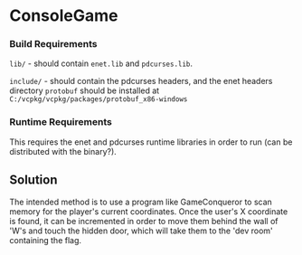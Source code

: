 # ConsoleGame
### Build Requirements
`lib/` - should contain `enet.lib` and `pdcurses.lib`.

`include/` - should contain the pdcurses headers, and the enet headers directory
`protobuf` should be installed at `C:/vcpkg/vcpkg/packages/protobuf_x86-windows`

### Runtime Requirements
This requires the enet and pdcurses runtime libraries in order to run (can be distributed with the binary?).

## Solution
The intended method is to use a program like GameConqueror to scan memory for the player's current coordinates. Once the user's X coordinate is found, it can be incremented in order to move them behind the wall of 'W's and touch the hidden door, which will take them to the 'dev room' containing the flag.

